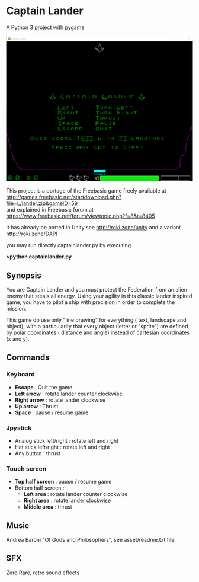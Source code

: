 
  
# Captain Lander  
  
A Python 3 project with pygame  
  
![Captain Lander](lander.png)  
  
This project is a portage of the Freebasic game freely available at http://games.freebasic.net/startdownload.php?file=L/lander.zip&gameID=59  
and explained in Freebasic forum at https://www.freebasic.net/forum/viewtopic.php?f=8&t=8405   
  
It has already be ported in Unity see http://roki.zone/unity and a variant http://roki.zone/DAPI    
  
you may run directly captainlander.py by executing  
  
**>python captainlander.py** 
## Synopsis
You are Captain Lander and you must protect the Federation from an alien enemy that steals all energy.
Using your agility in this classic lander inspired game, you have to pilot a ship with precision in order to complete the mission.

This game do use only "line drawing" for everything (  text, landscape and object), with a particularity that every object (letter or "sprite") are defined by polar coordinates ( distance and angle) instead of cartesian coordinates  (x and y).

## Commands
### Keyboard

 - **Escape** : Quit the game
 - **Left arrow**  : rotate lander counter clockwise
 - **Right arrow** : rotate lander clockwise
 - **Up arrow** : Thrust
 - **Space** : pause / resume game

### Jpystick

 - Analog stick left/right : rotate left and right
 - Hat stick left/right : rotate left and right
 - Any button : thrust


### Touch screen

 - **Top half screen** : pause / resume game
 - Bottom half screen :
	 - **Left area** : rotate lander counter clockwise
	 - **Right area** : rotate lander clockwise
	 - **Middle area** : thrust

## Music 
Andrea Baroni "Of Gods and Philosophers", see asset/readme.txt file  
  
## SFX  
Zero Rare, retro sound effects